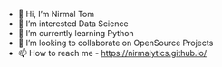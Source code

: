 - 👋 Hi, I’m Nirmal Tom
- 👀 I’m interested Data Science
- 🌱 I’m currently learning Python
- 💞️ I’m looking to collaborate on OpenSource Projects
- 📫 How to reach me - https://nirmalytics.github.io/

<!---
Nirmalytics/Nirmalytics is a ✨ special ✨ repository because its `README.md` (this file) appears on your GitHub profile.
You can click the Preview link to take a look at your changes.
--->
